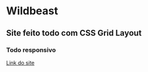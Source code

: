 <h1>Wildbeast</h1>

<h2>Site feito todo com CSS Grid Layout</h2>
<h3>Todo responsivo</h3>

<a href="https://wanderson648.github.io/wildbeast-grid/" target="_blank">Link do site<a>
